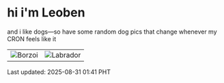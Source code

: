 # hi i'm Leoben

and i like dogs—so have some random dog pics that change whenever my CRON feels like it

|  |  |
|--------|----------|
| ![Borzoi](https://random-dog-vercel.vercel.app/api/random-borzoi?v=1756575671) | ![Labrador](https://random-dog-vercel.vercel.app/api/random-labrador?v=1756575671) |

Last updated: 2025-08-31 01:41 PHT
